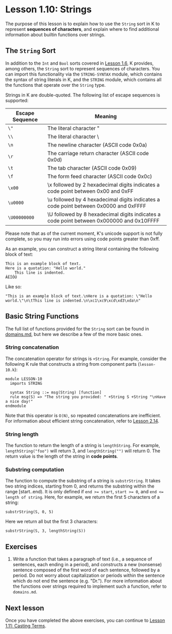 # Lesson 1.10: Strings

The purpose of this lesson is to explain how to use the `String` sort in K to
represent **sequences of characters**, and explain where to find additional
information about builtin functions over strings.

## The `String` Sort

In addition to the `Int` and `Bool` sorts covered in
[Lesson 1.6](../06_ints_and_bools/README.md), K provides, among others, the
`String` sort to represent sequences of characters. You can import this
functionality via the `STRING-SYNTAX` module, which contains the syntax of
string literals in K, and the `STRING` module, which contains all the functions
that operate over the `String` type.

Strings in K are double-quoted. The following list of escape sequences is
supported:

| Escape Sequence | Meaning                                                   |
| --------------- | --------------------------------------------------------- |
| `\"`            | The literal character "                                   |
| `\\`            | The literal character \                                   |
| `\n`            | The newline character (ASCII code 0x0a)                   |
| `\r`            | The carriage return character (ASCII code 0x0d)           |
| `\t`            | The tab character (ASCII code 0x09)                       |
| `\f`            | The form feed character (ASCII code 0x0c)                 |
| `\x00`          | \x followed by 2 hexadecimal digits indicates a code point between 0x00 and 0xFF |
| `\u0000`        | \u followed by 4 hexadecimal digits indicates a code point between 0x0000 and 0xFFFF |
| `\U00000000`    | \U followed by 8 hexadecimal digits indicates a code point between 0x000000 and 0x10FFFF |

Please note that as of the current moment, K's unicode support is not fully
complete, so you may run into errors using code points greater than 0xff.

As an example, you can construct a string literal containing the following
block of text:

```
This is an example block of text.
Here is a quotation: "Hello world."
	This line is indented.
ÁÉÍÓÚ
```

Like so:

```
"This is an example block of text.\nHere is a quotation: \"Hello world.\"\n\tThis line is indented.\n\xc1\xc9\xcd\xd3\xda\n"
```

## Basic String Functions

The full list of functions provided for the `String` sort can be found in
[domains.md](../../../include/kframework/builtin/domains.md), but here we
describe a few of the more basic ones.

### String concatenation

The concatenation operator for strings is `+String`. For example, consider
the following K rule that constructs a string from component parts
(`lesson-10.k`):

```k
module LESSON-10
  imports STRING

  syntax String ::= msg(String) [function]
  rule msg(S) => "The string you provided: " +String S +String "\nHave a nice day!"
endmodule
```

Note that this operator is `O(N)`, so repeated concatenations are inefficient.
For information about efficient string concatenation, refer to
[Lesson 2.14](../../2_intermediate/14_string_buffers_and_bytes/README.md).

### String length

The function to return the length of a string is `lengthString`. For example,
`lengthString("foo")` will return 3, and `lengthString("")` will return 0.
The return value is the length of the string in **code points**.

### Substring computation

The function to compute the substring of a string is `substrString`. It
takes two string indices, starting from 0, and returns the substring within the
range [start..end). It is only defined if `end >= start`, `start >= 0`, and
`end <= length of string`. Here, for example, we return the first 5 characters
of a string:

```
substrString(S, 0, 5)
```

Here we return all but the first 3 characters:

```
substrString(S, 3, lengthString(S))
```

## Exercises

1. Write a function that takes a paragraph of text (i.e., a sequence of
sentences, each ending in a period), and constructs a new (nonsense) sentence
composed of the first word of each sentence, followed by a period. Do not
worry about capitalization or periods within the sentence which do not end the
sentence (e.g. "Dr."). For more information about the functions over strings
required to implement such a function, refer to `domains.md`.

## Next lesson

Once you have completed the above exercises, you can continue to
[Lesson 1.11: Casting Terms](../11_casts/README.md).
